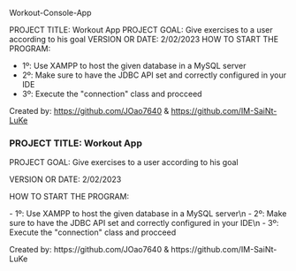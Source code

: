 Workout-Console-App 

PROJECT TITLE: Workout App
PROJECT GOAL: Give exercises to a user according to his goal 
VERSION OR DATE: 2/02/2023
HOW TO START THE PROGRAM: 
  - 1º: Use XAMPP to host the given database in a MySQL server
  - 2º: Make sure to have the JDBC API set and correctly configured in your IDE
  - 3º: Execute the "connection" class and procceed
  
Created by: https://github.com/JOao7640 & https://github.com/IM-SaiNt-LuKe


<h3 align="left">PROJECT TITLE: Workout App</h3>

<p>PROJECT GOAL: Give exercises to a user according to his goal </p>
<p>VERSION OR DATE: 2/02/2023 </p>
<p>HOW TO START THE PROGRAM: </p>
<p>- 1º: Use XAMPP to host the given database in a MySQL server\n
  - 2º: Make sure to have the JDBC API set and correctly configured in your IDE\n
  - 3º: Execute the "connection" class and procceed</p>
  
<p>Created by: https://github.com/JOao7640 & https://github.com/IM-SaiNt-LuKe</p>
<p align="left">
